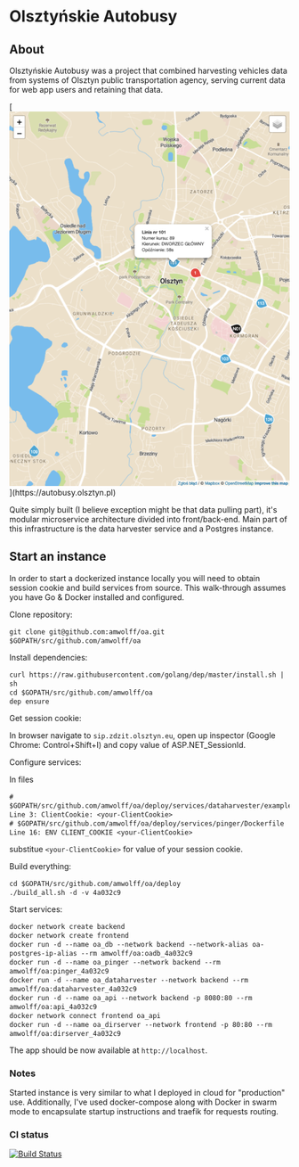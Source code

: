 # Olsztyńskie Autobusy
<!-- Infrastructure to pull, retain and represent real-time data collected from Olsztyn public transportation vehicles -->

## About
Olsztyńskie Autobusy was a project that combined harvesting vehicles data from systems of Olsztyn public transportation agency, serving current data for web app users and retaining that data.

[![Screenshot](screenshot.png "https://autobusy.olsztyn.pl")](https://autobusy.olsztyn.pl)

Quite simply built (I believe exception might be that data pulling part), it's modular microservice architecture divided into front/back-end.
Main part of this infrastructure is the data harvester service and a Postgres instance.

## Start an instance
In order to start a dockerized instance locally you will need to obtain session cookie and build services from source.
This walk-through assumes you have Go & Docker installed and configured.

Clone repository:
```
git clone git@github.com:amwolff/oa.git $GOPATH/src/github.com/amwolff/oa
```

Install dependencies:
```
curl https://raw.githubusercontent.com/golang/dep/master/install.sh | sh
cd $GOPATH/src/github.com/amwolff/oa
dep ensure
```

Get session cookie:

In browser navigate to `sip.zdzit.olsztyn.eu`, open up inspector (Google Chrome: Control+Shift+I) and copy value of ASP.NET_SessionId.

Configure services:

In files
```
# $GOPATH/src/github.com/amwolff/oa/deploy/services/dataharvester/example_config.yml
Line 3: ClientCookie: <your-ClientCookie>
# $GOPATH/src/github.com/amwolff/oa/deploy/services/pinger/Dockerfile
Line 16: ENV CLIENT_COOKIE <your-ClientCookie>
```
substitue `<your-ClientCookie>` for value of your session cookie.

Build everything:
```
cd $GOPATH/src/github.com/amwolff/oa/deploy
./build_all.sh -d -v 4a032c9
```

Start services:
```
docker network create backend
docker network create frontend
docker run -d --name oa_db --network backend --network-alias oa-postgres-ip-alias --rm amwolff/oa:oadb_4a032c9
docker run -d --name oa_pinger --network backend --rm amwolff/oa:pinger_4a032c9
docker run -d --name oa_dataharvester --network backend --rm amwolff/oa:dataharvester_4a032c9
docker run -d --name oa_api --network backend -p 8080:80 --rm amwolff/oa:api_4a032c9
docker network connect frontend oa_api
docker run -d --name oa_dirserver --network frontend -p 80:80 --rm amwolff/oa:dirserver_4a032c9
```

The app should be now available at `http://localhost`.

### Notes
Started instance is very similar to what I deployed in cloud for "production" use.
Additionally, I've used docker-compose along with Docker in swarm mode to encapsulate startup instructions and traefik for requests routing.

### CI status
[![Build Status](https://travis-ci.com/amwolff/oa.svg?token=8LTVaXtVR2rYts8pwRmn&branch=master)](https://travis-ci.com/amwolff/oa)
